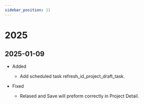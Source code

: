 ```yaml
---
sidebar_position: 11
---
```


# 2025

## 2025-01-09

- Added

  - Add scheduled task refresh_id_project_draft_task.

- Fixed

  - Relased and Save will preform correctly in Project Detail.
